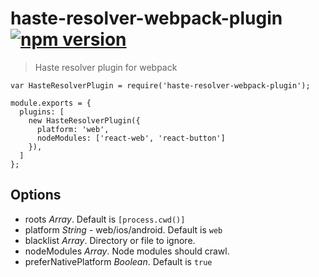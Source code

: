 # haste-resolver-webpack-plugin [![npm version](https://badge.fury.io/js/haste-resolver-webpack-plugin.svg)](http://badge.fury.io/js/haste-resolver-webpack-plugin)
> Haste resolver plugin for webpack

```
var HasteResolverPlugin = require('haste-resolver-webpack-plugin');

module.exports = {
  plugins: [
    new HasteResolverPlugin({
      platform: 'web',
      nodeModules: ['react-web', 'react-button']
    }),
  ]
};
```

## Options
* roots *Array*. Default is `[process.cwd()]`
* platform *String* - web/ios/android. Default is `web`
* blacklist *Array*. Directory or file to ignore.
* nodeModules *Array*. Node modules should crawl.
* preferNativePlatform *Boolean*. Default is `true`
